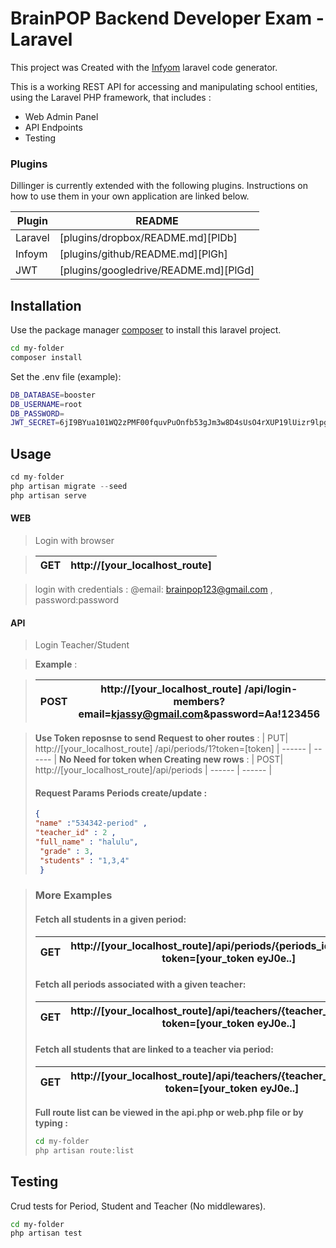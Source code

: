 # BrainPOP Backend Developer Exam - Laravel

This project was Created with the [Infyom](https://www.infyom.com/open-source) laravel code generator.

This is a working REST API for accessing and manipulating school
entities, using the Laravel PHP framework, that includes :

  - Web Admin Panel
  - API Endpoints
  - Testing



### Plugins

Dillinger is currently extended with the following plugins. Instructions on how to use them in your own application are linked below.

| Plugin | README |
| ------ | ------ |
| Laravel | [plugins/dropbox/README.md][PlDb] |
| Infoym | [plugins/github/README.md][PlGh] |
| JWT | [plugins/googledrive/README.md][PlGd] |
 



## Installation

Use the package manager [composer](https://pip.pypa.io/en/stable/) to install this laravel project.

```bash 
cd my-folder 
composer install
```
Set the .env file (example):

```sh
DB_DATABASE=booster
DB_USERNAME=root
DB_PASSWORD=
JWT_SECRET=6jI9BYua101WQ2zPMF00fquvPuOnfb53gJm3w8D4sUsO4rXUP19lUizr9lpg7jYN
```
## Usage

```php
cd my-folder
php artisan migrate --seed
php artisan serve
```



#### WEB

> Login with browser

> | GET| http://[your_localhost_route]|
>| ------ | ------ |


> login with credentials : @email: brainpop123@gmail.com  , password:password
#### API
> Login Teacher/Student

> **Example** :

> | POST| http://[your_localhost_route] /api/login-members?email=kjassy@gmail.com&password=Aa!123456|
>| ------ | ------ |

> **Use Token reposnse to send Request to oher routes** :
> | PUT| http://[your_localhost_route] /api/periods/1?token=[token]
>| ------ | ------ |
> **No Need for token when Creating new rows** :
> | POST| http://[your_localhost_route]/api/periods
>| ------ | ------ |
>#### Request Params Periods create/update :
>```json
>{
> "name" :"534342-period" ,
> "teacher_id" : 2 , 
> "full_name" : "halulu",
>  "grade" : 3,
>  "students" : "1,3,4"
>  }
>```

>### More Examples
>#### Fetch all students in a given period:
>| GET|http://[your_localhost_route]/api/periods/{periods_id}/students?token=[your_token eyJ0e..]
>| ------ | ------ |
>#### Fetch all periods associated with a given teacher:
>| GET|http://[your_localhost_route]/api/teachers/{teacher_id}/periods?token=[your_token eyJ0e..]
>| ------ | ------ |
>#### Fetch all students that are linked to a teacher via period:
>| GET|http://[your_localhost_route]/api/teachers/{teacher_id}/students?token=[your_token eyJ0e..]
>| ------ | ------ |
>**Full route list can be viewed in the api.php or web.php  file  or by typing :**
>```sh
>cd my-folder
>php artisan route:list
>```
## Testing
Crud tests for Period, Student and Teacher (No middlewares).

```sh
cd my-folder
php artisan test
```

 
